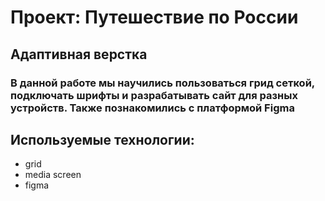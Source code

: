 # Проект: Путешествие по России

## Адаптивная верстка

### В данной работе мы научились пользоваться грид сеткой, подключать шрифты и разрабатывать сайт для разных устройств. Также познакомились с платформой Figma

## Используемые технологии:
- grid
- media screen
- figma




